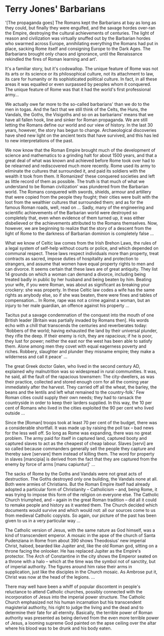 # Terry Jones' Barbarians

'[The propaganda goes] The Romans kept the Barbarians at bay as long
as they could, but finally they were engulfed, and the savage hordes
over-ran the Empire, destroying the cultural achievements of
centuries. The light of reason and civilization was virtually snuffed
out by the Barbarian hordes who swarmed across Europe, annihilating
everything the Romans had put in place, sacking Rome itself and
consigning Europe to the Dark Ages. The Barbarians brought only chaos
and ignorance, until the Renaissance rekindled the fires of Roman
learning and art'.

It's a familiar story, but it's codswallop. The unique feature of Rome
was not its arts or its science or its philosophical culture, not its
attachment to law, its care for humanity or its sophisticated
political culture. In fact, in all these areas it was equalled or even
surpassed by peoples whom it conquered. The unique feature of Rome was
that it had the world's first professional army...

We actually owe far more to the so-called barbarians' than we do to
the men in togas. And the fact that we still think of the Celts, the
Huns, the Vandals, the Goths, the Visigoths and so on as barbarians'
means that we have all fallen hook, line and sinker for Roman
propaganda. We are still letting the Romans define our world and our
view of history. In the last 30 years, however, the story has begun to
change. Archaeological discoveries have shed new light on the ancient
texts that have survived, and this has led to new interpretations of
the past.

We now know that the Roman Empire brought much of the development of
science and mathematics to a grinding halt for about 1500 years, and
that a great deal of what was known and achieved before Rome took over
had to be relearned and rediscovered much more recently. Rome used its
army to eliminate the cultures that surrounded it, and paid its
soldiers with the wealth it took from them. It Romanized' these
conquered societies and left as little record of them as possible. The
truth is that much of what we understand to be Roman civilization' was
plundered from the Barbarian world. The Romans conquered with swords,
shields, armour and artillery that were copied from the people they
fought; their cities were built with the loot from the wealthier
cultures that surrounded them; and as for the famous Roman roads,
well, read on ... Sadly, many of the engineering and scientific
achievements of the Barbarian world were destroyed so completely that,
even when evidence of them turned up, it was either disbelieved or the
achievements attributed to the Romans themselves. Now, however, we are
beginning to realize that the story of a descent from the light of
Rome to the darkness of Barbarian dominion is completely false ...

What we know of Celtic law comes from the Irish Brehon Laws, the rules
of a legal system of self-help without courts or police, and which
depended on communal respect. These laws respect individuals more than
property, treat contracts as sacred, impose duties of hospitality and
protection to strangers, and assume that women have equal property
rights to men and can divorce. It seems certain that these laws are of
great antiquity. They list 14 grounds on which a woman can demand a
divorce, including being treated badly in public by her husband and
being beaten by him. Beating your wife, if you were Roman, was about
as significant as breaking your crockery: she was property. In these
Celtic law codes a wife has the same rights as anybody else, so if she
was beaten, there were fines and tables of compensation... In Rome,
rape was not a crime against a woman, but an injury to her male
guardian, an offence against his property ...

Tacitus put a savage condemnation of the conquest into the mouth of
one British leader [Britain was partially invaded by Romans then]. His
words echo with a chill that transcends the centuries and reverberates
today: 'Robbers of the world; having exhausted the land by their
universal plunder, they rifle the deep. If their enemy is rich, they
are rapacious; if he is poor, they lust for power; neither the east
nor the west has been able to satisfy them. Alone among men they covet
with equal eagerness poverty and riches. Robbery, slaughter and
plunder they misname empire; they make a wilderness and call it peace' ...

The great Greek doctor Galen, who lived in the second century AD,
explained why malnutrition was so widespread in rural communities. It
was, he said, all the fault of the rapacious townsmen: The
city-dwellers, as was their practice, collected and stored enough corn
for all the coming year immediately after the harvest. They carried
off all the wheat, the barley, the beans and the lentils and left what
remained to the country-folk.' Few Roman cities could supply their own
needs; they had to ransack the countryside in order to keep their
larders supplied. In this way, the 10 per cent of Romans who lived in
the cities exploited the 90 per cent who lived outside ...

Since the [Roman] troops took at least 70 per cent of the budget,
there was a considerable shortfall. It was made up by raising the poll
tax – bad news for the less well off. So long as Rome was expanding,
there was no great problem. The army paid for itself in captured land,
captured booty and captured slaves to act as the cheapest of cheap
labour. Slaves [servi] are so called because commanders generally sell
the people they capture and thereby save [servare] them instead of
killing them. The word for property in slaves [mancipia] is derived
from the fact that they are captured from the enemy by force of arms
[manu capiuntur]' ...

The sacks of Rome by the Goths and Vandals were not great acts of
destruction. The Goths destroyed only one building, the Vandals none
at all. Both were armies of Christians. But the Roman Empire itself
had already adopted a particular form of Christianity – Catholicism –
and, being Rome, it was trying to impose this form of the religion on
everyone else. The Catholic Church triumphed, and – again in the great
Roman tradition – did all it could to remake people and history as it
wanted them. The Church decided which documents would survive and
which would not: all our sources come to us from medieval Catholic
copyists. So again, our picture of the past has been given to us in a
very particular way ...

<a name='religion'/>

The Catholic version of Jesus, with the same nature as God himself,
was a kind of transcendent emperor. A mosaic in the apse of the church
of Santa Pudenziana in Rome from about 390 shows Theodosius' new
imperial Christ, haloed, bearded like Jupiter and, like the old Roman
god, sitting on a throne facing the onlooker. He has replaced Jupiter
as the Empire's protector. The Arch of Constantine in the city shows
the Emperor seated on a throne with a halo – which at the time was the
symbol not of sanctity, but of imperial authority. The figures around
him raise their arms in supplication, just like the disciples in the
Church mosaic. As Ambrose put it, Christ was now at the head of the
legions. ...

There may well have been a whiff of popular discontent in people's
reluctance to attend Catholic churches, possibly connected with the
incorporation of Jesus into the imperial power structure. The Catholic
Church emphasized not his human incarnation but his transcendent
magisterial authority, his right to judge the living and the dead and
to determine their fate for all eternity. Basically, the terrible
power of Roman authority was presented as being derived from the even
more terrible power of Jesus, a looming supreme God painted on the
apse ceiling over the altar where his blood was to be drunk and his
body eaten.

